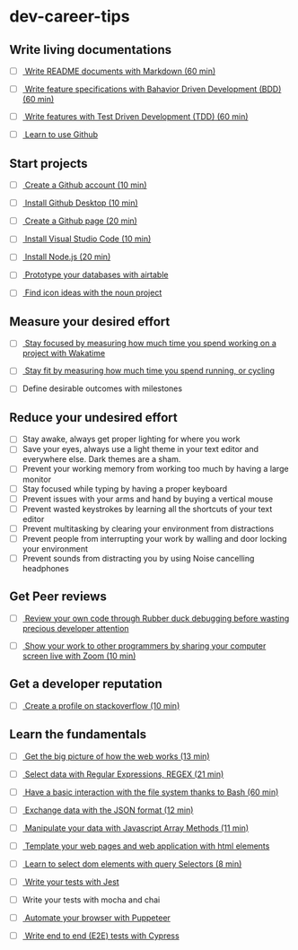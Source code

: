 # dev-career-tips



## Write living documentations

- [ ] [
  Write README documents with Markdown (60 min)
](
  https://github.com/adam-p/markdown-here/wiki/Markdown-Cheatsheet
)

- [ ] [
  Write feature specifications with Bahavior Driven Development (BDD) (60 min)
](
  https://en.wikipedia.org/wiki/Behavior-driven_development
)

- [ ] [
  Write features with Test Driven Development (TDD) (60 min)
](
  https://en.wikipedia.org/wiki/Test-driven_development
)

- [ ] [
  Learn to use Github
](
  https://help.github.com/en
)

## Start projects

- [ ] [
  Create a Github account (10 min)
](
  https://github.com/
)

- [ ] [
  Install Github Desktop (10 min)
](
  https://desktop.github.com/
)

- [ ] [
  Create a Github page (20 min)
](
  https://pages.github.com/
)

- [ ] [
  Install Visual Studio Code (10 min)
](
  https://code.visualstudio.com/download
)

- [ ] [
  Install Node.js (20 min)
](
  https://nodejs.org/en/
)

- [ ] [
  Prototype your databases with airtable
](
  https://airtable.com/
)

- [ ] [
  Find icon ideas with the noun project
](
  https://thenounproject.com/
)

## Measure your desired effort

- [ ] [
  Stay focused by measuring how much time you spend working on a project with Wakatime
](
  https://wakatime.com/
)

- [ ] [
  Stay fit by measuring how much time you spend running, or cycling
](
  https://www.strava.com/
)

- [ ] Define desirable outcomes with milestones 

## Reduce your undesired effort

- [ ] Stay awake, always get proper lighting for where you work
- [ ] Save your eyes, always use a light theme in your text editor and everywhere else. Dark themes are a sham.
- [ ] Prevent your working memory from working too much by having a large monitor 
- [ ] Stay focused while typing by having a proper keyboard
- [ ] Prevent issues with your arms and hand by buying a vertical mouse
- [ ] Prevent wasted keystrokes by learning all the shortcuts of your text editor
- [ ] Prevent multitasking by clearing your environment from distractions 
- [ ] Prevent people from interrupting your work by walling and door locking your environment
- [ ] Prevent sounds from distracting you by using Noise cancelling headphones

## Get Peer reviews
- [ ] [
  Review your own code through Rubber duck debugging before wasting precious developer attention
](
  https://en.wikipedia.org/wiki/Rubber_duck_debugging
)

- [ ] [
  Show your work to other programmers by sharing your computer screen live with Zoom (10 min)
](
  https://zoom.us/support/download
)

## Get a developer reputation

- [ ] [
  Create a profile on stackoverflow (10 min)
](
  https://stackoverflow.com/
)

## Learn the fundamentals

- [ ] [
  Get the big picture of how the web works (13 min)
](
  https://www.youtube.com/watch?v=hJHvdBlSxug
)

- [ ] [
  Select data with Regular Expressions, REGEX (21 min)
](
  https://www.youtube.com/watch?v=rhzKDrUiJVk
)

- [ ] [
  Have a basic interaction with the file system thanks to Bash (60 min)
](
  https://learnxinyminutes.com/docs/bash/
)

- [ ] [
  Exchange data with the JSON format (12 min)
](
  https://youtu.be/iiADhChRriM
)

- [ ] [
  Manipulate your data with Javascript Array Methods (11 min)
](
  https://youtu.be/R8rmfD9Y5-c
)

- [ ] [
  Template your web pages and web application with html elements
](
  https://www.w3schools.com/html/default.asp
)

- [ ] [
  Learn to select dom elements with query Selectors (8 min)
](
  https://youtu.be/JlgLDfINXvY
)

- [ ] [
  Write your tests with Jest
](
  https://jestjs.io/docs/en/getting-started
)

- [ ] Write your tests with mocha and chai

- [ ] [
  Automate your browser with Puppeteer
](
  https://github.com/puppeteer/puppeteer
)

- [ ] [
  Write end to end (E2E) tests with Cypress
](
  https://www.cypress.io/
)

